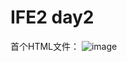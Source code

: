 # IFE2 day2

首个HTML文件：
![image](https://github.com/Severu5/Hello-World/tree/master/images/QQ截图20190926153214.png)
